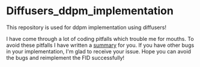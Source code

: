 # Diffusers_ddpm_implementation
This repository is used for ddpm implementation using diffusers!

I have come through a lot of coding pitfalls which trouble me for mouths. To avoid these pitfalls I have written a [summary](https://github.com/wangqiqi12/Diffusers_ddpm_implementation/blob/main/diffusers_ddpm_implementation_summary_of_pitfalls.md) for you. 
If you have other bugs in your implementation, I'm glad to receive your issue. Hope you can avoid the bugs and reimplement the FID successfully! 